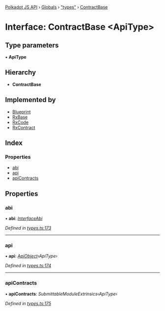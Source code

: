[Polkadot JS API](../README.md) › [Globals](../globals.md) › ["types"](../modules/_types_.md) › [ContractBase](_types_.contractbase.md)

# Interface: ContractBase <**ApiType**>

## Type parameters

▪ **ApiType**

## Hierarchy

* **ContractBase**

## Implemented by

* [Blueprint](../classes/_rxblueprint_.blueprint.md)
* [RxBase](../classes/_rxbase_.rxbase.md)
* [RxCode](../classes/_rxcode_.rxcode.md)
* [RxContract](../classes/_rxcontract_.rxcontract.md)

## Index

### Properties

* [abi](_types_.contractbase.md#abi)
* [api](_types_.contractbase.md#api)
* [apiContracts](_types_.contractbase.md#apicontracts)

## Properties

###  abi

• **abi**: *[InterfaceAbi](_types_.interfaceabi.md)*

*Defined in [types.ts:173](https://github.com/polkadot-js/api/blob/db3cb47d05/packages/api-contract/src/types.ts#L173)*

___

###  api

• **api**: *[ApiObject](../modules/_types_.md#apiobject)‹ApiType›*

*Defined in [types.ts:174](https://github.com/polkadot-js/api/blob/db3cb47d05/packages/api-contract/src/types.ts#L174)*

___

###  apiContracts

• **apiContracts**: *SubmittableModuleExtrinsics‹ApiType›*

*Defined in [types.ts:175](https://github.com/polkadot-js/api/blob/db3cb47d05/packages/api-contract/src/types.ts#L175)*
